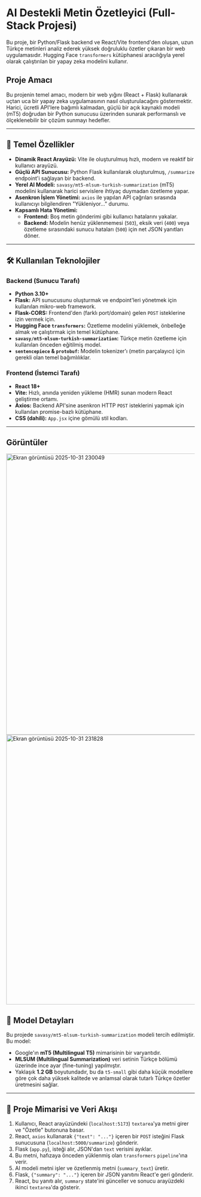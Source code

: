 # AI Destekli Metin Özetleyici (Full-Stack Projesi)

Bu proje, bir Python/Flask backend ve React/Vite frontend'den oluşan, uzun Türkçe metinleri analiz ederek yüksek doğruluklu özetler çıkaran bir web uygulamasıdır. Hugging Face `transformers` kütüphanesi aracılığıyla yerel olarak çalıştırılan bir yapay zeka modelini kullanır.

## Proje Amacı

Bu projenin temel amacı, modern bir web yığını (React + Flask) kullanarak uçtan uca bir yapay zeka uygulamasının nasıl oluşturulacağını göstermektir. Harici, ücretli API'lere bağımlı kalmadan, güçlü bir açık kaynaklı modeli (mT5) doğrudan bir Python sunucusu üzerinden sunarak performanslı ve ölçeklenebilir bir çözüm sunmayı hedefler.

---

## 🚀 Temel Özellikler

* **Dinamik React Arayüzü:** Vite ile oluşturulmuş hızlı, modern ve reaktif bir kullanıcı arayüzü.
* **Güçlü API Sunucusu:** Python Flask kullanılarak oluşturulmuş, `/summarize` endpoint'i sağlayan bir backend.
* **Yerel AI Modeli:** `savasy/mt5-mlsum-turkish-summarization` (mT5) modelini kullanarak harici servislere ihtiyaç duymadan özetleme yapar.
* **Asenkron İşlem Yönetimi:** `axios` ile yapılan API çağrıları sırasında kullanıcıyı bilgilendiren "Yükleniyor..." durumu.
* **Kapsamlı Hata Yönetimi:**
    * **Frontend:** Boş metin gönderimi gibi kullanıcı hatalarını yakalar.
    * **Backend:** Modelin henüz yüklenmemesi (`503`), eksik veri (`400`) veya özetleme sırasındaki sunucu hataları (`500`) için net JSON yanıtları döner.

---

## 🛠️ Kullanılan Teknolojiler

### Backend (Sunucu Tarafı)

* **Python 3.10+**
* **Flask:** API sunucusunu oluşturmak ve endpoint'leri yönetmek için kullanılan mikro-web framework.
* **Flask-CORS:** Frontend'den (farklı port/domain) gelen `POST` isteklerine izin vermek için.
* **Hugging Face `transformers`:** Özetleme modelini yüklemek, önbelleğe almak ve çalıştırmak için temel kütüphane.
* **`savasy/mt5-mlsum-turkish-summarization`:** Türkçe metin özetleme için kullanılan önceden eğitilmiş model.
* **`sentencepiece` & `protobuf`:** Modelin tokenizer'ı (metin parçalayıcı) için gerekli olan temel bağımlılıklar.

### Frontend (İstemci Tarafı)

* **React 18+**
* **Vite:** Hızlı, anında yeniden yükleme (HMR) sunan modern React geliştirme ortamı.
* **Axios:** Backend API'sine asenkron HTTP `POST` isteklerini yapmak için kullanılan promise-bazlı kütüphane.
* **CSS (dahili):** `App.jsx` içine gömülü stil kodları.

---
## Görüntüler
<img width="1165" height="750" alt="Ekran görüntüsü 2025-10-31 230049" src="https://github.com/user-attachments/assets/cf74db7c-e77c-412b-858d-9efbe71fe4e1" />
<img width="1002" height="720" alt="Ekran görüntüsü 2025-10-31 231828" src="https://github.com/user-attachments/assets/a80e6113-342a-4037-9acd-fe0a41951ebe" />

## 🧠 Model Detayları

Bu projede `savasy/mt5-mlsum-turkish-summarization` modeli tercih edilmiştir. Bu model:
* Google'ın **mT5 (Multilingual T5)** mimarisinin bir varyantıdır.
* **MLSUM (Multilingual Summarization)** veri setinin Türkçe bölümü üzerinde ince ayar (fine-tuning) yapılmıştır.
* Yaklaşık **1.2 GB** boyutundadır, bu da `t5-small` gibi daha küçük modellere göre çok daha yüksek kalitede ve anlamsal olarak tutarlı Türkçe özetler üretmesini sağlar.

---

## 📂 Proje Mimarisi ve Veri Akışı

1.  Kullanıcı, React arayüzündeki (`localhost:5173`) `textarea`'ya metni girer ve "Özetle" butonuna basar.
2.  React, `axios` kullanarak `{"text": "..."}` içeren bir `POST` isteğini Flask sunucusuna (`localhost:5000/summarize`) gönderir.
3.  Flask (`app.py`), isteği alır, JSON'dan `text` verisini ayıklar.
4.  Bu metni, hafızaya önceden yüklenmiş olan `transformers` `pipeline`'ına verir.
5.  AI modeli metni işler ve özetlenmiş metni (`summary_text`) üretir.
6.  Flask, `{"summary": "..."}` içeren bir JSON yanıtını React'e geri gönderir.
7.  React, bu yanıtı alır, `summary` state'ini günceller ve sonucu arayüzdeki ikinci `textarea`'da gösterir.
